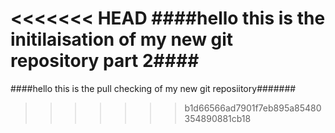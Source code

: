 <<<<<<< HEAD
####hello this is the initilaisation of my new git repository part 2####
=======
####hello this is the pull checking of my new git reposiitory#######
>>>>>>> b1d66566ad7901f7eb895a85480354890881cb18
